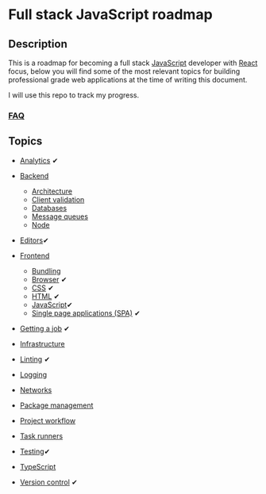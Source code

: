 # Full stack JavaScript roadmap

## Description

This is a roadmap for becoming a full stack [JavaScript](./frontend/javascript/javascript.md) developer with [React](./frontend/single_page_applications/single_page_applications.md) focus, below you will find some of the most relevant topics for building professional grade web applications at the time of writing this document.

I will use this repo to track my progress.

### [FAQ](./faq/faq.md)

## Topics

* [Analytics](./analytics/analytics.md) ✔

* [Backend](./backend/backend.md)
  * [Architecture](./backend/architecture/architecture.md)
  * [Client validation](./backend/client_validation/client_validation.md)
  * [Databases](./backend/databases/databases.md)
  * [Message queues](./backend/message_queues/message_queues.md)
  * [Node](./backend/node/node.md)

* [Editors](./editors/editors.md)✔

* [Frontend](./frontend/frontend.md)
  * [Bundling](./frontend/bundling/bundling.md)
  * [Browser](./frontend/browser/browser.md) ✔
  * [CSS](./frontend/css/css.md) ✔
  * [HTML](./frontend/html/html.md) ✔
  * [JavaScript](./frontend/javascript/javascript.md)✔
  * [Single page applications (SPA)](./frontend/single_page_applications/single_page_applications.md) ✔

* [Getting a job](./getting_a_job/getting_a_job.md) ✔
* [Infrastructure](./infrastructure/infrastructure.md)
* [Linting](./linting/linting.md) ✔
* [Logging](./logging/logging.md)
* [Networks](./networks/networks.md)
* [Package management](./package_management/package_management.md)
* [Project workflow](./project_workflow/project_workflow.md)
* [Task runners](./task_runners/task_runners.md)
* [Testing](./testing/testing.md)✔
* [TypeScript](./typescript/typescript.md)
* [Version control](./version_control/version_control.md) ✔
